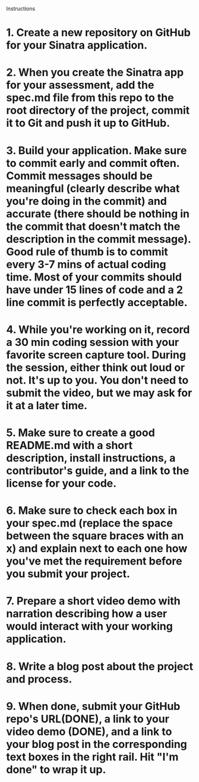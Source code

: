Instructions
#  1. Create a new repository on GitHub for your Sinatra application.
#  2. When you create the Sinatra app for your assessment, add the spec.md file from this repo to the root directory of the project, commit it to Git and push it up to GitHub.

#  3. Build your application. Make sure to commit early and commit often. Commit messages should be meaningful (clearly describe what you're doing in the commit) and accurate (there should be nothing in the commit that doesn't match the description in the commit message). Good rule of thumb is to commit every 3-7 mins of actual coding time. Most of your commits should have under 15 lines of code and a 2 line commit is perfectly acceptable.

#  4. While you're working on it, record a 30 min coding session with your favorite screen capture tool. During the session, either think out loud or not. It's up to you. You don't need to submit the video, but we may ask for it at a later time.

#  5. Make sure to create a good README.md with a short description, install instructions, a contributor's guide, and a link to the license for your code.

#  6. Make sure to check each box in your spec.md (replace the space between the square braces with an x) and explain next to each one how you've met the requirement before you submit your project.

#  7. Prepare a short video demo with narration describing how a user would interact with your working application.

#  8. Write a blog post about the project and process.

#  9. When done, submit your GitHub repo's URL(DONE), a link to your video demo (DONE), and a link to your blog post in the corresponding text boxes in the right rail. Hit "I'm done" to wrap it up.

